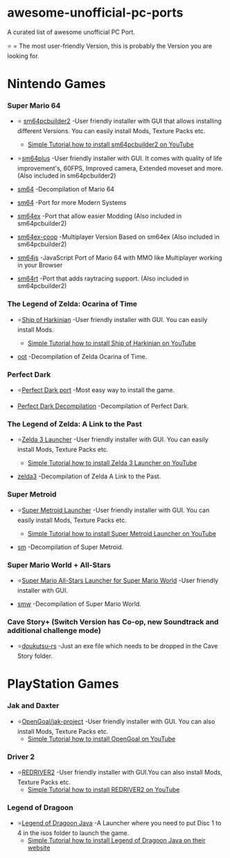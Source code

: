 # awesome-unofficial-pc-ports
A curated list of awesome unofficial PC Port.

⭐ = The most user-friendly Version, this is probably the Version you are looking for.

# Nintendo Games
### Super Mario 64
- ⭐ [sm64pcbuilder2](https://sm64pc.info/sm64pcbuilder2/) -User friendly installer with GUI that allows installing different Versions. You can easily install Mods, Texture Packs etc.
  - [Simple Tutorial how to install sm64pcbuilder2 on YouTube](https://youtu.be/vwmkMjYFO-k)

- ⭐[sm64plus](https://github.com/MorsGames/sm64plus)  -User friendly installer with GUI.
It comes with quality of life improvement's, 60FPS, Improved camera, Extended moveset and more. (Also included in sm64pcbuilder2)

- [sm64](https://github.com/n64decomp/sm64) -Decompilation of Mario 64

- [sm64](https://github.com/sm64-port/sm64) -Port for more Modern Systems

- [sm64ex](https://github.com/sm64pc/sm64ex) -Port that allow easier Modding (Also included in sm64pcbuilder2)

- [sm64ex-coop](https://github.com/djoslin0/sm64ex-coop) -Multiplayer Version Based on sm64ex (Also included in sm64pcbuilder2)

- [sm64js](https://vanilla.sm64js.com/) -JavaScript Port of Mario 64 with MMO like Multiplayer working in your Browser

- [sm64rt](https://github.com/DarioSamo/sm64rt) -Port that adds raytracing support. (Also included in sm64pcbuilder2)

### The Legend of Zelda: Ocarina of Time 
- ⭐[Ship of Harkinian](https://github.com/HarbourMasters/Shipwright) -User friendly installer with GUI.
You can easily install Mods.
  - [Simple Tutorial how to install Ship of Harkinian on YouTube](https://youtu.be/IK4RzYLuFZM)

- [oot](https://github.com/zeldaret/oot) -Decompilation of Zelda Ocarina of Time.

### Perfect Dark
- ⭐[Perfect Dark port](https://github.com/fgsfdsfgs/perfect_dark) -Most easy way to install the game.

- [Perfect Dark Decompilation](https://github.com/n64decomp/perfect_dark) -Decompilation of Perfect Dark.

### The Legend of Zelda: A Link to the Past
- ⭐[Zelda 3 Launcher](https://github.com/RadzPrower/Zelda-3-Launcher) -User friendly installer with GUI. You can easily install Mods, Texture Packs etc.
  - [Simple Tutorial how to install Zelda 3 Launcher on YouTube](https://youtu.be/fGNLr0cGBP4)

- [zelda3](https://github.com/snesrev/zelda3) -Decompilation of Zelda A Link to the Past.

### Super Metroid
- ⭐[Super Metroid Launcher](https://github.com/RadzPrower/Super-Metroid-Launcher) -User friendly installer with GUI. You can easily install Mods, Texture Packs etc.
  - [Simple Tutorial how to install Super Metroid Launcher on YouTube](https://youtu.be/BuXtK7_aQio)

- [sm](https://github.com/snesrev/sm) -Decompilation of Super Metroid.

### Super Mario World + All-Stars
- ⭐[Super Mario All-Stars Launcher for Super Mario World](https://github.com/stephini/SMAS_Launcher) -User friendly installer with GUI.

- [smw](https://github.com/snesrev/smw) -Decompilation of Super Mario World.

### Cave Story+ (Switch Version has Co-op, new Soundtrack and additional challenge mode)
- ⭐[doukutsu-rs](https://github.com/doukutsu-rs/doukutsu-rs) -Just an exe file which needs to be dropped in the Cave Story folder.

# PlayStation Games
### Jak and Daxter

- ⭐[OpenGoal/jak-project](https://github.com/open-goal/jak-project) -User friendly installer with GUI. You can also install Mods, Texture Packs etc.
  - [Simple Tutorial how to install OpenGoal on YouTube](https://youtu.be/vwmkMjYFO-k)

### Driver 2
- ⭐[REDRIVER2](https://github.com/OpenDriver2/REDRIVER2) -User friendly installer with GUI.You can also install Mods, Texture Packs etc.
  - [Simple Tutorial how to install REDRIVER2 on YouTube](https://youtu.be/XHAnxbYO3bw)

### Legend of Dragoon
- ⭐[Legend of Dragoon Java](https://github.com/Legend-of-Dragoon-Modding/Legend-of-Dragoon-Java) -A Launcher where you need to put Disc 1 to 4 in the isos folder to launch the game.
  - [Simple Tutorial how to install Legend of Dragoon Java on their website](https://legendofdragoon.org/guides/setup-severed-chains/)
